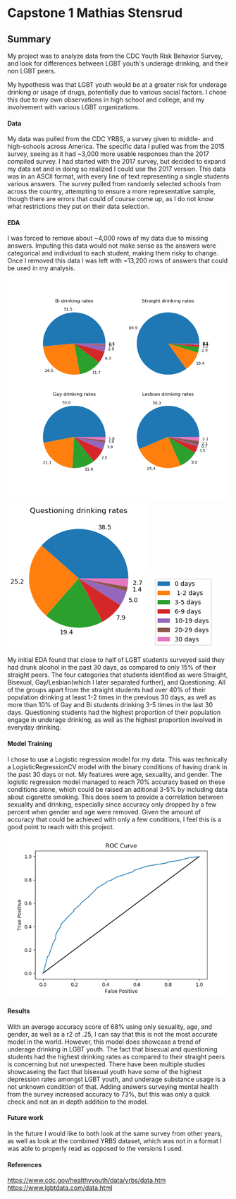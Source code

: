 # Capstone 1 Mathias Stensrud
## Summary
  My project was to analyze data from the CDC Youth Risk Behavior Survey, and look for differences between LGBT youth's underage drinking, and their non LGBT peers. 

  My hypothesis was that LGBT youth would be at a greater risk for underage drinking or usage of drugs, potentially due to various social factors. I chose this due to my own observations in high school and college, and my involvement with various LGBT organizations.
  
#### Data
My data was pulled from the CDC YRBS, a survey given to middle- and high-schools across America. The specific data I pulled was from the 2015 survey, seeing as it had ~3,000 more usable responses than the 2017 compiled survey. I had started with the 2017 survey, but decided to expand my data set and in doing so realized I could use the 2017 version. This data was in an ASCII format, with every line of text representing a single students various answers. The survey pulled from randomly selected schools from across the country, attempting to ensure a more representative sample, though there are errors that could of course come up, as I do not know what restrictions they put on their data selection.

 #### EDA
 I was forced to remove about ~4,000 rows of my data due to missing answers. Imputing this data would not make sense as the answers were categorical and individual to each student, making them risky to change. Once I removed this data I was left with ~13,200 rows of answers that could be used in my analysis.
 
  ![](https://github.com/MathiasStensrud/capstone_1/blob/master/drinking.png)
  ![](https://github.com/MathiasStensrud/capstone_1/blob/master/q_rates.png)
  ![](https://github.com/MathiasStensrud/capstone_1/blob/master/legend.png)
 
 My initial EDA found that close to half of LGBT students surveyed said they had drunk alcohol in the past 30 days, as compared to only 15% of their straight peers.
  The four categories that students identified as were Straight, Bisexual, Gay/Lesbian(which I later separated further), and Questioning. All of the groups apart from the straight students had over 40% of their population drinking at least 1-2 times in the previous 30 days, as well as more than 10% of Gay and Bi students drinking 3-5 times in the last 30 days. Questioning students had the highest proportion of their population engage in underage drinking, as well as the highest proportion involved in everyday drinking.

#### Model Training
  I chose to use a Logistic regression model for my data. This was technically a LogisticRegressionCV model with the binary conditions of having drank in the past 30 days or not. My features were age, sexuality, and gender. The logistic regression model managed to reach 70% accuracy based on these conditions alone, which could be raised an aditional 3-5% by including data about cigarette smoking. This does seem to provide a correlation between sexuality and drinking, especially since accuracy only dropped by a few percent when gender and age were removed. Given the amount of accuracy that could be achieved with only a few conditions, I feel this is a good point to reach with this project.
  ![](https://github.com/MathiasStensrud/capstone_1/blob/master/ROC.png)
  
#### Results
  With an average accuracy score of 68% using only sexuality, age, and gender, as well as a r2 of .25, I can say that this is not the most accurate model in the world. However, this model does showcase a trend of underage drinking in LGBT youth. The fact that bisexual and questioning students had the highest drinking rates as compared to their straight peers is concerning but not unexpected. There have been multiple studies showcaseing the fact that bisexual youth have some of the highest depression rates amongst LGBT youth, and underage substance usage is a not unknown condittion of that. Adding answers surveying mental health from the survey increased accuracy to 73%, but this was only a quick check and not an in depth addition to the model.
 
#### Future work
  In the future I would like to both look at the same survey from other years, as well as look at the combined YRBS dataset, which was not in a format I was able to properly read as opposed to the versions I used.
#### References
https://www.cdc.gov/healthyyouth/data/yrbs/data.htm
https://www.lgbtdata.com/data.html
